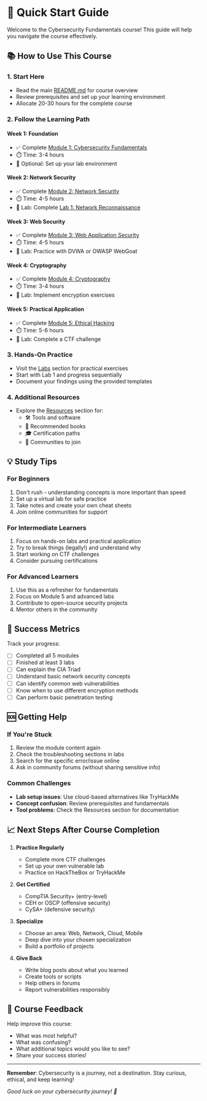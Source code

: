 # 🚀 Quick Start Guide

Welcome to the Cybersecurity Fundamentals course! This guide will help you navigate the course effectively.

## 📚 How to Use This Course

### **1. Start Here**
- Read the main [README.md](./README.md) for course overview
- Review prerequisites and set up your learning environment
- Allocate 20-30 hours for the complete course

### **2. Follow the Learning Path**

#### **Week 1: Foundation**
- ✅ Complete [Module 1: Cybersecurity Fundamentals](./module-1-fundamentals/)
- ⏱️ Time: 3-4 hours
- 🔬 Optional: Set up your lab environment

#### **Week 2: Network Security**
- ✅ Complete [Module 2: Network Security](./module-2-network-security/)
- ⏱️ Time: 4-5 hours
- 🔬 Lab: Complete [Lab 1: Network Reconnaissance](./labs/lab-1-network-recon.md)

#### **Week 3: Web Security**
- ✅ Complete [Module 3: Web Application Security](./module-3-web-security/)
- ⏱️ Time: 4-5 hours
- 🔬 Lab: Practice with DVWA or OWASP WebGoat

#### **Week 4: Cryptography**
- ✅ Complete [Module 4: Cryptography](./module-4-cryptography/)
- ⏱️ Time: 3-4 hours
- 🔬 Lab: Implement encryption exercises

#### **Week 5: Practical Application**
- ✅ Complete [Module 5: Ethical Hacking](./module-5-ethical-hacking/)
- ⏱️ Time: 5-6 hours
- 🔬 Lab: Complete a CTF challenge

### **3. Hands-On Practice**
- Visit the [Labs](./labs/) section for practical exercises
- Start with Lab 1 and progress sequentially
- Document your findings using the provided templates

### **4. Additional Resources**
- Explore the [Resources](./resources/) section for:
  - 🛠️ Tools and software
  - 📖 Recommended books
  - 🎓 Certification paths
  - 👥 Communities to join

## 💡 Study Tips

### **For Beginners**
1. Don't rush - understanding concepts is more important than speed
2. Set up a virtual lab for safe practice
3. Take notes and create your own cheat sheets
4. Join online communities for support

### **For Intermediate Learners**
1. Focus on hands-on labs and practical application
2. Try to break things (legally!) and understand why
3. Start working on CTF challenges
4. Consider pursuing certifications

### **For Advanced Learners**
1. Use this as a refresher for fundamentals
2. Focus on Module 5 and advanced labs
3. Contribute to open-source security projects
4. Mentor others in the community

## 🎯 Success Metrics

Track your progress:
- [ ] Completed all 5 modules
- [ ] Finished at least 3 labs
- [ ] Can explain the CIA Triad
- [ ] Understand basic network security concepts
- [ ] Can identify common web vulnerabilities
- [ ] Know when to use different encryption methods
- [ ] Can perform basic penetration testing

## 🆘 Getting Help

### **If You're Stuck**
1. Review the module content again
2. Check the troubleshooting sections in labs
3. Search for the specific error/issue online
4. Ask in community forums (without sharing sensitive info)

### **Common Challenges**
- **Lab setup issues**: Use cloud-based alternatives like TryHackMe
- **Concept confusion**: Review prerequisites and fundamentals
- **Tool problems**: Check the Resources section for documentation

## 📈 Next Steps After Course Completion

1. **Practice Regularly**
   - Complete more CTF challenges
   - Set up your own vulnerable lab
   - Practice on HackTheBox or TryHackMe

2. **Get Certified**
   - CompTIA Security+ (entry-level)
   - CEH or OSCP (offensive security)
   - CySA+ (defensive security)

3. **Specialize**
   - Choose an area: Web, Network, Cloud, Mobile
   - Deep dive into your chosen specialization
   - Build a portfolio of projects

4. **Give Back**
   - Write blog posts about what you learned
   - Create tools or scripts
   - Help others in forums
   - Report vulnerabilities responsibly

## 📝 Course Feedback

Help improve this course:
- What was most helpful?
- What was confusing?
- What additional topics would you like to see?
- Share your success stories!

---

**Remember**: Cybersecurity is a journey, not a destination. Stay curious, ethical, and keep learning!

*Good luck on your cybersecurity journey! 🔐* 